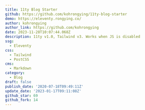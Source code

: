 ```yaml
---
title: 11ty Blog Starter
github: https://github.com/kohrongying/11ty-blog-starter
demo: https://eleventy.rongying.co/
author: kohrongying
author_link: https://github.com/kohrongying
date: 2023-11-28T10:07:44.068Z
description: 11ty v1.0, Tailwind v3. Works when JS is disabled
ssg:
  - Eleventy
css:
  - Tailwind
  - PostCSS
cms:
  - Markdown
category:
  - Blog
draft: false
publish_date: '2020-07-18T09:49:11Z'
update_date: '2023-01-17T09:11:08Z'
github_star: 69
github_fork: 14
---
```

